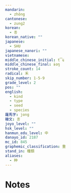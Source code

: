 ```yaml
---
mandarin:
  - zhǒng
cantonese:
  - zung2
korean:
  - 종
korean_native: ""
japanese:
  - SHU
japanese_nanori: ""
vietnamese:
middle_chinese_initial: t͡ɕ
middle_chinese_final: ɨoŋ
stroke_count: 14
radical: 禾
skip_number: 1-5-9
grade_level: 2
pos: ""
english:
  - kind
  - type
  - seed
  - species
羅馬字: jong
韓文: 종
joyo_level: ""
hsk_level: ""
hanmun_edu_level: 中
danayo_id: 2187
mc_id: 845
graphemic_classification: 重
stand_in: 種類
aliases:
  - 种
---
```


# Notes
